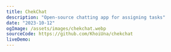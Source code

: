 ```yaml
---
title: ChekChat
description: "Open-source chatting app for assigning tasks"
date: "2023-10-12"
ogImage: /assets/images/chekchat.webp
sourceCode: https://github.com/KhoiUna/chekchat
liveDemo:
---
```

